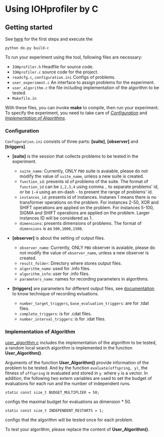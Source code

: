 Using IOHprofiler by C 
==============================================

Getting started
---------------

See [here](../../../README.md#Getting-Started) for the first steps and execute the 
```
python do.py build-c
``` 

To run your experiment using the tool, following files are necessary:
- `IOHprofiler.h` Headfile for source code.
- `IOHprofiler.c` source code for the project.
- `readcfg.c`, `configuration.ini` Configs of problems.
- `user_experiment.c` An interface to assign problems for the experiment.
- `user_algorithm.c` the file including implementation of the algorithm to be tested.
- `Makefile.in`

With these files, you can invoke **make** to compile, then run your experiment. To specify the experiment, you need to take care of [_Configuration_](#Configuration) and [_Implementation of Algorithms_](#Algorithms). 

###	Configuration <a name="Configuration"></a>
`Configuration.ini` consists of three parts: **[suite]**, **[observer]** and **[triggers]**.

*	**[suite]** is the session that collects problems to be tested in the experiment. 
	*	`suite_name`: Currently, ONLY `PBO` suite is avaiable,  please do not modify the value of `suite_name`, unless a new suite is created. 
	*	`function_id`: presents id of problems of the suite. The format of `function_id` can be `1,2,3,4` using comma `,` to separate problems' id, or be `1-4` using an en-dash `-` to present the range of problems' id. 
	*	`instances_id`: presents id of instances. Instanes 1 means there is no transformer operations on the problem. For instances 2-50, XOR and SHIFT operations are applied on the problem. For instances 5-100, SIGMA and SHIFT operations are applied on the problem. Larger instances ID will be considered as 1.
	*	`dimensions`: presents dimensions of problems. The format of `dimensions` is as `500,1000,1500`.

*	**[observer]** is about the setting of output files. 
	*	`observer_name`: Currently, ONLY `PBO` observer is avaiable, please do not modify the value of `observer_name`, unless a new observer is created.
	*	`result_folder`: Directory where stores output files.
	*	`algorithm_name`: used for .info files.
	*	`algorithm_info`: user for .info files.
	*	`parameters_name`: names for recording parameters in algorithms.

*	**[triggers]** are parameters for different output files, see [documentation](https://arxiv.org/pdf/1810.05281.pdf) to know technique of recording evluations.
	*	`number_target_triggers`, `base_evaluation_triggers`: are for .tdat files.
	*	`complete_triggers`: is for .cdat files.
	*	`number_interval_triggers`: is for .idat files.

###	Implementation of Algorithm <a name="Algorithms"></a>
[user_algorithm.c](https://github.com/IOHprofiler/IOHexperimenter/blob/master/code-experiments/build/c/user_algorithm.c) includes the implementation of the algorithm to be tested, a random local search algorithm is implemented in the function **User_Algorithm()**. 

Arguments of the function **User_Algorithm()** provide information of the problem to be tested. And by the function `evaluate(offspring, y)`, the fitness of `offspring` is evaluated and stored in `y`. where `y` is a vector. In addition, the following two extern variables are used to set the budget of evaluations for each run and the number of independent runs.

```
static const size_t BUDGET_MULTIPLIER = 50;
```
configs the maximal budget for evaluations as dimension * 50.

```
static const size_t INDEPENDENT_RESTARTS = 1;
```
configs that the algorithm will be tested once for each problem.

To test your algorithm, please replace the content of **User_Algorithm()**.
